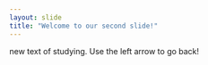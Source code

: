 ```yaml
---
layout: slide
title: "Welcome to our second slide!"
---
```

new text of studying.
Use the left arrow to go back!
